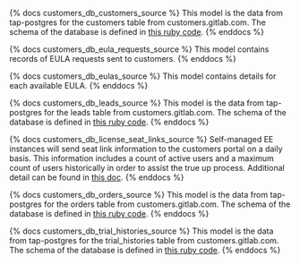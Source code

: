 
{% docs customers_db_customers_source %}
This model is the data from tap-postgres for the customers table from customers.gitlab.com. The schema of the database is defined in [this ruby code](https://gitlab.com/gitlab-org/customers-gitlab-com/blob/master/db/schema.rb).
{% enddocs %}

{% docs customers_db_eula_requests_source %}
This model contains records of EULA requests sent to customers.
{% enddocs %}

{% docs customers_db_eulas_source %}
This model contains details for each available EULA.
{% enddocs %}

{% docs customers_db_leads_source %}
This model is the data from tap-postgres for the leads table from customers.gitlab.com. The schema of the database is defined in [this ruby code](https://gitlab.com/gitlab-org/customers-gitlab-com/blob/master/db/schema.rb).
{% enddocs %}

{% docs customers_db_license_seat_links_source %}
Self-managed EE instances will send seat link information to the customers portal on a daily basis. This information includes a count of active users and a maximum count of users historically in order to assist the true up process. Additional detail can be found in [this doc](https://gitlab.com/gitlab-org/customers-gitlab-com/-/blob/staging/doc/reconciliations.md).
{% enddocs %}

{% docs customers_db_orders_source %}
This model is the data from tap-postgres for the orders table from customers.gitlab.com. The schema of the database is defined in [this ruby code](https://gitlab.com/gitlab-org/customers-gitlab-com/blob/master/db/schema.rb).
{% enddocs %}

{% docs customers_db_trial_histories_source %}
This model is the data from tap-postgres for the trial_histories table from customers.gitlab.com. The schema of the database is defined in [this ruby code](https://gitlab.com/gitlab-org/customers-gitlab-com/blob/master/db/schema.rb).
{% enddocs %}
